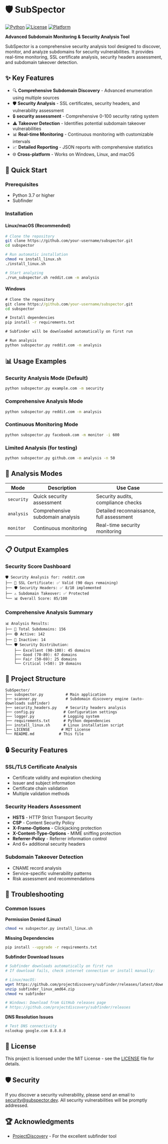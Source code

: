 # 🛡️ SubSpector 
[![Python](https://img.shields.io/badge/Python-3.7+-blue.svg)](https://python.org)
[![License](https://img.shields.io/badge/License-MIT-green.svg)](LICENSE)
[![Platform](https://img.shields.io/badge/Platform-Windows%20%7C%20Linux%20%7C%20macOS-lightgrey.svg)]()

**Advanced Subdomain Monitoring & Security Analysis Tool**

SubSpector is a comprehensive security analysis tool designed to discover, monitor, and analyze subdomains for security vulnerabilities. It provides real-time monitoring, SSL certificate analysis, security headers assessment, and subdomain takeover detection.


## ✨ Key Features

- 🔍 **Comprehensive Subdomain Discovery** - Advanced enumeration using multiple sources
- 🛡️ **Security Analysis** - SSL certificates, security headers, and vulnerability assessment
- 🔒 **security assessment** - Comprehensive 0-100 security rating system
- ⚠️ **Takeover Detection** - Identifies potential subdomain takeover vulnerabilities
- 📊 **Real-time Monitoring** - Continuous monitoring with customizable intervals
- 📈 **Detailed Reporting** - JSON reports with comprehensive statistics
- 🌐 **Cross-platform** - Works on Windows, Linux, and macOS


## 🚀 Quick Start

### Prerequisites

- Python 3.7 or higher
- Subfinder

### Installation

#### Linux/macOS (Recommended)

```bash
# Clone the repository
git clone https://github.com/your-username/subspector.git
cd subspector

# Run automatic installation
chmod +x install_linux.sh
./install_linux.sh

# Start analyzing
./run_subspector.sh reddit.com -m analysis
```

#### Windows

```cmd
# Clone the repository
git clone https://github.com/your-username/subspector.git
cd subspector

# Install dependencies
pip install -r requirements.txt

# Subfinder will be downloaded automatically on first run

# Run analysis
python subspector.py reddit.com -m analysis
```

## 📊 Usage Examples

### Security Analysis Mode (Default)
```bash
python subspector.py example.com -m security
```

### Comprehensive Analysis Mode
```bash
python subspector.py reddit.com -m analysis
```

### Continuous Monitoring Mode
```bash
python subspector.py facebook.com -m monitor -i 600
```

### Limited Analysis (for testing)
```bash
python subspector.py github.com -m analysis -n 50
```

## 🔧 Analysis Modes

| Mode | Description | Use Case |
|------|-------------|----------|
| `security` | Quick security assessment | Security audits, compliance checks |
| `analysis` | Comprehensive subdomain analysis | Detailed reconnaissance, full assessment |
| `monitor` | Continuous monitoring | Real-time security monitoring |

## 📋 Output Examples

### Security Score Dashboard
```
🛡️ Security Analysis for: reddit.com
├── 🔐 SSL Certificate: ✅ Valid (90 days remaining)
├── 🛡️ Security Headers: ✅ 8/10 implemented  
├── ⚠️ Subdomain Takeover: ✅ Protected
└── 📊 Overall Score: 85/100
```

### Comprehensive Analysis Summary
```
📊 Analysis Results:
├── 📍 Total Subdomains: 156
├── 🟢 Active: 142
├── 🔴 Inactive: 14
└── 🛡️ Security Distribution:
    ├── Excellent (90-100): 45 domains
    ├── Good (70-89): 67 domains  
    ├── Fair (50-69): 25 domains
    └── Critical (<50): 19 domains
```

## 📁 Project Structure

```
SubSpector/
├── subspector.py          # Main application
├── scanner.py             # Subdomain discovery engine (auto-downloads subfinder)
├── security_headers.py    # Security headers analysis
├── config.py             # Configuration settings
├── logger.py             # Logging system
├── requirements.txt      # Python dependencies
├── install_linux.sh      # Linux installation script
├── LICENSE              # MIT License
└── README.md           # This file
```

## 🔒 Security Features

### SSL/TLS Certificate Analysis
- Certificate validity and expiration checking
- Issuer and subject information
- Certificate chain validation
- Multiple validation methods

### Security Headers Assessment
- **HSTS** - HTTP Strict Transport Security
- **CSP** - Content Security Policy
- **X-Frame-Options** - Clickjacking protection
- **X-Content-Type-Options** - MIME sniffing protection
- **Referrer-Policy** - Referrer information control
- And 6+ additional security headers

### Subdomain Takeover Detection
- CNAME record analysis
- Service-specific vulnerability patterns
- Risk assessment and recommendations


## 🔧 Troubleshooting

### Common Issues

**Permission Denied (Linux)**
```bash
chmod +x subspector.py install_linux.sh
```

**Missing Dependencies**
```bash
pip install --upgrade -r requirements.txt
```

**Subfinder Download Issues**
```bash
# Subfinder downloads automatically on first run
# If download fails, check internet connection or install manually:

# Linux/macOS:
wget https://github.com/projectdiscovery/subfinder/releases/latest/download/subfinder_linux_amd64.zip
unzip subfinder_linux_amd64.zip
chmod +x subfinder

# Windows: Download from GitHub releases page
# https://github.com/projectdiscovery/subfinder/releases
```

**DNS Resolution Issues**
```bash
# Test DNS connectivity
nslookup google.com 8.8.8.8
```


## 📄 License

This project is licensed under the MIT License - see the [LICENSE](LICENSE) file for details.

## 🛡️ Security

If you discover a security vulnerability, please send an email to security@subspector.dev. All security vulnerabilities will be promptly addressed.


## 🏆 Acknowledgments

- [ProjectDiscovery](https://github.com/projectdiscovery) - For the excellent subfinder tool


</div>
